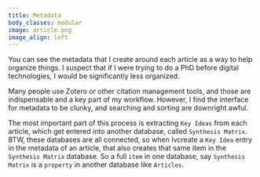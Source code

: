 ```yaml
---
title: Metadata
body_classes: modular
image: article.png
image_align: left
---
```



You can see the metadata that I create around each article as a way to help organize things. I suspect that if I were trying to do a PhD before digital technologies, I would be significantly less organized.

Many people use Zotero or other citation management tools, and those are indispensable and a key part of my workflow. However, I find the interface for metadata to be clunky, and searching and sorting are downright awful.

The most important part of this process is extracting `Key Ideas` from each article, which get entered into another database, called `Synthesis Matrix`. BTW, these databases are all connected, so when Ivcreate a `Key Idea` entry in the metadata of an article, that also creates that same item in the `Synthesis Matrix` database. So a full `item` in one database, say `Synthesis Matrix` is a `property` in another database like `Articles`.
